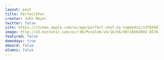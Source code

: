 ```yaml
---
layout: post
title: PerfectShot
creator: John Meyer
twitter: false
site: https://itunes.apple.com/us/app/perfect-shot-by-tapmedia/id705661027?ls=1&mt=8
image: http://a5.mzstatic.com/us/r30/Purple6/v4/1b/b6/49/1bb64992-8576-0f4f-a5ab-c248c8d3ee6e/screen480x480.jpeg
featured: false
demodays: true
eboard: false
alumni: false
---
```

